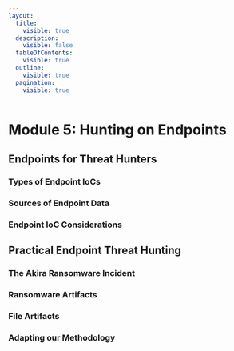 ```yaml
---
layout:
  title:
    visible: true
  description:
    visible: false
  tableOfContents:
    visible: true
  outline:
    visible: true
  pagination:
    visible: true
---
```


# Module 5: Hunting on Endpoints

## Endpoints for Threat Hunters

### Types of Endpoint IoCs

### Sources of Endpoint Data

### Endpoint IoC Considerations

## Practical Endpoint Threat Hunting

### The Akira Ransomware Incident

### Ransomware Artifacts

### File Artifacts

### Adapting our Methodology
